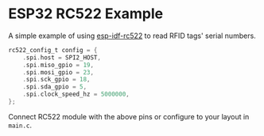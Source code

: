 # ESP32 RC522 Example

A simple example of using [esp-idf-rc522](https://github.com/abobija/esp-idf-rc522/) to read RFID tags' serial numbers.

```c
rc522_config_t config = {
    .spi.host = SPI2_HOST,
    .spi.miso_gpio = 19,
    .spi.mosi_gpio = 23,
    .spi.sck_gpio = 18,
    .spi.sda_gpio = 5,
    .spi.clock_speed_hz = 5000000,
};
```

Connect RC522 module with the above pins or configure to your layout in `main.c`.
